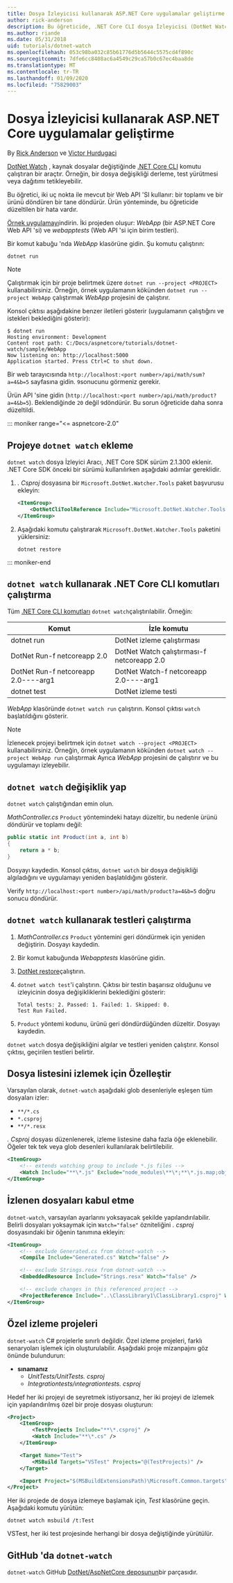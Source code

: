 ```yaml
---
title: Dosya İzleyicisi kullanarak ASP.NET Core uygulamalar geliştirme
author: rick-anderson
description: Bu öğreticide, .NET Core CLI dosya İzleyicisi (DotNet Watch) aracının bir ASP.NET Core uygulamasında nasıl yükleneceği ve kullanılacağı gösterilmektedir.
ms.author: riande
ms.date: 05/31/2018
uid: tutorials/dotnet-watch
ms.openlocfilehash: 053c98ba032c85b61776d5b5644c5575cd4f890c
ms.sourcegitcommit: 7dfe6cc8408ac6a4549c29ca57b0c67ec4baa8de
ms.translationtype: MT
ms.contentlocale: tr-TR
ms.lasthandoff: 01/09/2020
ms.locfileid: "75829003"
---
```

# <a name="develop-aspnet-core-apps-using-a-file-watcher"></a>Dosya İzleyicisi kullanarak ASP.NET Core uygulamalar geliştirme

By [Rick Anderson](https://twitter.com/RickAndMSFT) ve [Victor Hurdugaci](https://twitter.com/victorhurdugaci)

[DotNet Watch](https://www.nuget.org/packages/dotnet-watch) , kaynak dosyalar değiştiğinde [.NET Core CLI](/dotnet/core/tools) komutu çalıştıran bir araçtır. Örneğin, bir dosya değişikliği derleme, test yürütmesi veya dağıtımı tetikleyebilir.

Bu öğretici, iki uç nokta ile mevcut bir Web API 'SI kullanır: bir toplamı ve bir ürünü döndüren bir tane döndürür. Ürün yönteminde, bu öğreticide düzeltilen bir hata vardır.

[Örnek uygulamayı](https://github.com/aspnet/AspNetCore.Docs/tree/master/aspnetcore/tutorials/dotnet-watch/sample)indirin. İki projeden oluşur: *WebApp* (bir ASP.NET Core Web API 'si) ve *webapptests* (Web API 'si için birim testleri).

Bir komut kabuğu 'nda *WebApp* klasörüne gidin. Şu komutu çalıştırın:

```dotnetcli
dotnet run
```

> [!NOTE]
> Çalıştırmak için bir proje belirtmek üzere `dotnet run --project <PROJECT>` kullanabilirsiniz. Örneğin, örnek uygulamanın kökünden `dotnet run --project WebApp` çalıştırmak *WebApp* projesini de çalıştırır.

Konsol çıktısı aşağıdakine benzer iletileri gösterir (uygulamanın çalıştığını ve istekleri beklediğini gösterir):

```console
$ dotnet run
Hosting environment: Development
Content root path: C:/Docs/aspnetcore/tutorials/dotnet-watch/sample/WebApp
Now listening on: http://localhost:5000
Application started. Press Ctrl+C to shut down.
```

Bir web tarayıcısında `http://localhost:<port number>/api/math/sum?a=4&b=5` sayfasına gidin. `9`sonucunu görmeniz gerekir.

Ürün API 'sine gidin (`http://localhost:<port number>/api/math/product?a=4&b=5`). Beklendiğinde `20` değil `9`döndürür. Bu sorun öğreticide daha sonra düzeltildi.

::: moniker range="<= aspnetcore-2.0"

## <a name="add-dotnet-watch-to-a-project"></a>Projeye `dotnet watch` ekleme

`dotnet watch` dosya İzleyici Aracı, .NET Core SDK sürüm 2.1.300 eklenir. .NET Core SDK önceki bir sürümü kullanılırken aşağıdaki adımlar gereklidir.

1. *. Csproj* dosyasına bir `Microsoft.DotNet.Watcher.Tools` paket başvurusu ekleyin:

    ```xml
    <ItemGroup>
        <DotNetCliToolReference Include="Microsoft.DotNet.Watcher.Tools" Version="2.0.0" />
    </ItemGroup>
    ```

1. Aşağıdaki komutu çalıştırarak `Microsoft.DotNet.Watcher.Tools` paketini yüklersiniz:

    ```dotnetcli
    dotnet restore
    ```

::: moniker-end

## <a name="run-net-core-cli-commands-using-dotnet-watch"></a>`dotnet watch` kullanarak .NET Core CLI komutları çalıştırma

Tüm [.NET Core CLI komutları](/dotnet/core/tools#cli-commands) `dotnet watch`çalıştırılabilir. Örneğin:

| Komut | İzle komutu |
| ---- | ----- |
| dotnet run | DotNet izleme çalıştırması |
| DotNet Run-f netcoreapp 2.0 | DotNet Watch çalıştırması-f netcoreapp 2.0 |
| DotNet Run-f netcoreapp 2.0----arg1 | DotNet Watch-f netcoreapp 2.0----arg1 |
| dotnet test | DotNet izleme testi |

*WebApp* klasöründe `dotnet watch run` çalıştırın. Konsol çıktısı `watch` başlatıldığını gösterir.

> [!NOTE]
> İzlenecek projeyi belirtmek için `dotnet watch --project <PROJECT>` kullanabilirsiniz. Örneğin, örnek uygulamanın kökünden `dotnet watch --project WebApp run` çalıştırmak Ayrıca *WebApp* projesini de çalıştırır ve bu uygulamayı izleyebilir.

## <a name="make-changes-with-dotnet-watch"></a>`dotnet watch` değişiklik yap

`dotnet watch` çalıştığından emin olun.

*MathController.cs* `Product` yöntemindeki hatayı düzeltir, bu nedenle ürünü döndürür ve toplamı değil:

```csharp
public static int Product(int a, int b)
{
    return a * b;
}
```

Dosyayı kaydedin. Konsol çıktısı, `dotnet watch` bir dosya değişikliği algıladığını ve uygulamayı yeniden başlatıldığını gösterir.

Verify `http://localhost:<port number>/api/math/product?a=4&b=5` doğru sonucu döndürür.

## <a name="run-tests-using-dotnet-watch"></a>`dotnet watch` kullanarak testleri çalıştırma

1. *MathController.cs* `Product` yöntemini geri döndürmek için yeniden değiştirin. Dosyayı kaydedin.
1. Bir komut kabuğunda *Webapptests* klasörüne gidin.
1. [DotNet restore](/dotnet/core/tools/dotnet-restore)çalıştırın.
1. `dotnet watch test`'i çalıştırın. Çıktısı bir testin başarısız olduğunu ve izleyicinin dosya değişikliklerini beklediğini gösterir:

     ```console
     Total tests: 2. Passed: 1. Failed: 1. Skipped: 0.
     Test Run Failed.
     ```

1. `Product` yöntemi kodunu, ürünü geri döndürdüğünden düzeltir. Dosyayı kaydedin.

`dotnet watch` dosya değişikliğini algılar ve testleri yeniden çalıştırır. Konsol çıktısı, geçirilen testleri belirtir.

## <a name="customize-files-list-to-watch"></a>Dosya listesini izlemek için Özelleştir

Varsayılan olarak, `dotnet-watch` aşağıdaki glob desenleriyle eşleşen tüm dosyaları izler:

* `**/*.cs`
* `*.csproj`
* `**/*.resx`

*. Csproj* dosyası düzenlenerek, izleme listesine daha fazla öğe eklenebilir. Öğeler tek tek veya glob desenleri kullanılarak belirtilebilir.

```xml
<ItemGroup>
    <!-- extends watching group to include *.js files -->
    <Watch Include="**\*.js" Exclude="node_modules\**\*;**\*.js.map;obj\**\*;bin\**\*" />
</ItemGroup>
```

## <a name="opt-out-of-files-to-be-watched"></a>İzlenen dosyaları kabul etme

`dotnet-watch`, varsayılan ayarlarını yoksayacak şekilde yapılandırılabilir. Belirli dosyaları yoksaymak için `Watch="false"` özniteliğini *. csproj* dosyasındaki bir öğenin tanımına ekleyin:

```xml
<ItemGroup>
    <!-- exclude Generated.cs from dotnet-watch -->
    <Compile Include="Generated.cs" Watch="false" />

    <!-- exclude Strings.resx from dotnet-watch -->
    <EmbeddedResource Include="Strings.resx" Watch="false" />

    <!-- exclude changes in this referenced project -->
    <ProjectReference Include="..\ClassLibrary1\ClassLibrary1.csproj" Watch="false" />
</ItemGroup>
```

## <a name="custom-watch-projects"></a>Özel izleme projeleri

`dotnet-watch` C# projelerle sınırlı değildir. Özel izleme projeleri, farklı senaryoları işlemek için oluşturulabilir. Aşağıdaki proje mizanpajını göz önünde bulundurun:

* **sınamanız**
  * *UnitTests/UnitTests. csproj*
  * *Integrationtests/ıntegrationtests. csproj*

Hedef her iki projeyi de seyretmek istiyorsanız, her iki projeyi de izlemek için yapılandırılmış özel bir proje dosyası oluşturun:

```xml
<Project>
    <ItemGroup>
        <TestProjects Include="**\*.csproj" />
        <Watch Include="**\*.cs" />
    </ItemGroup>

    <Target Name="Test">
        <MSBuild Targets="VSTest" Projects="@(TestProjects)" />
    </Target>

    <Import Project="$(MSBuildExtensionsPath)\Microsoft.Common.targets" />
</Project>
```

Her iki projede de dosya izlemeye başlamak için, *Test* klasörüne geçin. Aşağıdaki komutu yürütün:

```dotnetcli
dotnet watch msbuild /t:Test
```

VSTest, her iki test projesinde herhangi bir dosya değiştiğinde yürütülür.

## <a name="dotnet-watch-in-github"></a>GitHub 'da `dotnet-watch`

`dotnet-watch` GitHub [DotNet/AspNetCore deposunun](https://github.com/dotnet/AspNetCore/tree/master/src/Tools/dotnet-watch)bir parçasıdır.
